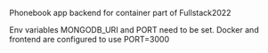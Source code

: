 Phonebook app backend for container part of Fullstack2022

Env variables MONGODB_URI and PORT need to be set.
Docker and frontend are configured to use PORT=3000
